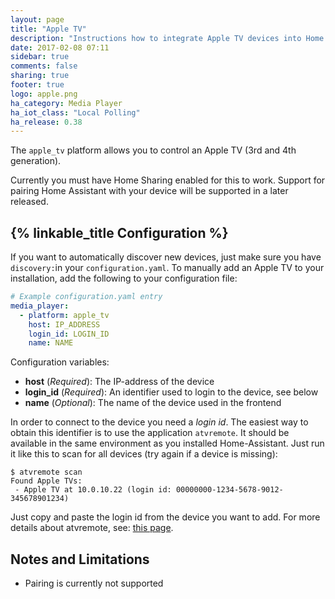 ```yaml
---
layout: page
title: "Apple TV"
description: "Instructions how to integrate Apple TV devices into Home Assistant."
date: 2017-02-08 07:11
sidebar: true
comments: false
sharing: true
footer: true
logo: apple.png
ha_category: Media Player
ha_iot_class: "Local Polling"
ha_release: 0.38
---
```


The `apple_tv` platform allows you to control an Apple TV (3rd and 4th generation).

<p class='note'>
Currently you must have Home Sharing enabled for this to work. Support for pairing Home Assistant
with your device will be supported in a later released.
</p>

## {% linkable_title Configuration %}

If you want to automatically discover new devices, just make sure you have ``discovery:``in
your ``configuration.yaml``. To manually add an Apple TV to your installation, add the following
to your configuration file:

```yaml
# Example configuration.yaml entry
media_player:
  - platform: apple_tv
    host: IP_ADDRESS
    login_id: LOGIN_ID
    name: NAME
```

Configuration variables:

- **host** (*Required*): The IP-address of the device
- **login_id** (*Required*): An identifier used to login to the device, see below
- **name** (*Optional*): The name of the device used in the frontend

In order to connect to the device you need a *login id*. The easiest way to obtain this identifier
is to use the application ``atvremote``. It should be available in the same environment as you
installed Home-Assistant. Just run it like this to scan for all devices (try again if a device
is missing):

```
$ atvremote scan
Found Apple TVs:
 - Apple TV at 10.0.10.22 (login id: 00000000-1234-5678-9012-345678901234)
```

Just copy and paste the login id from the device you want to add. For more details about
atvremote, see: [this page](https://github.com/postlund/pyatv/blob/master/docs/atvremote.rst).

## Notes and Limitations

- Pairing is currently not supported
